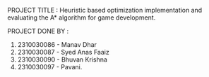 PROJECT TITLE : Heuristic based optimization implementation and evaluating the A* algorithm for game development.

PROJECT DONE BY :
1. 2310030086 - Manav Dhar 
2. 2310030087 - Syed Anas Faaiz 
3. 2310030090 - Bhuvan Krishna 
4. 2310030097 - Pavani.
